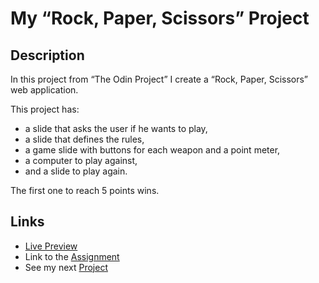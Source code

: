 # My “Rock, Paper, Scissors” Project

## Description

In this project from “The Odin Project” I create a “Rock, Paper, Scissors” web application.

This project has:

- a slide that asks the user if he wants to play,
- a slide that defines the rules,
- a game slide with buttons for each weapon and a point meter,
- a computer to play against,
- and a slide to play again.

The first one to reach 5 points wins.

## Links

- [Live Preview](https://tomsoerr.github.io/odin-rock-paper-scissors/)
- Link to the [Assignment](https://www.theodinproject.com/lessons/foundations-rock-paper-scissors)
- See my next [Project](https://github.com/TomSoerr/odin-etch-a-sketch)
